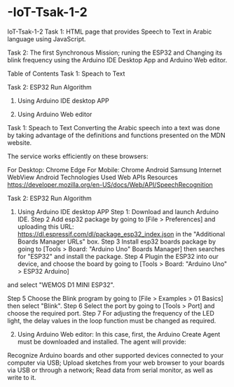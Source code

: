 # -IoT-Tsak-1-2
IoT-Tsak-1-2
Task 1: HTML page that provides Speech to Text in Arabic language using JavaScript.

Task 2: The first Synchronous Mission; runing the ESP32 and Changing its blink frequency using the Arduino IDE Desktop App and Arduino Web editor.

Table of Contents
Task 1: Speach to Text

Task 2: ESP32 Run Algorithm

1. Using Arduino IDE desktop APP

2. Using Arduino Web editor


Task 1: Speach to Text
Converting the Arabic speech into a text was done by taking advantage of the definitions and functions presented on the MDN website.

The service works efficiently on these browsers:

For Desktop:
Chrome
Edge
For Mobile:
Chrome Android
Samsung Internet
WebView Android
Technologies Used
Web APIs
Resources
https://developer.mozilla.org/en-US/docs/Web/API/SpeechRecognition

Task 2: ESP32 Run Algorithm

1. Using Arduino IDE desktop APP
Step 1:
Download and launch Arduino IDE.
Step 2
Add esp32 package by going to [File > Preferences] and uploading this URL: https://dl.espressif.com/dl/package_esp32_index.json in the "Additional Boards Manager URLs" box.
Step 3
Install esp32 boards package by going to [Tools > Board: "Arduino Uno" Boards Manager] then searches for "ESP32" and install the package.
Step 4
Plugin the ESP32 into our device, and choose the board by going to [Tools > Board: "Arduino Uno" > ESP32 Arduino]

and select "WEMOS D1 MINI ESP32".

Step 5
Choose the Blink program by going to [File > Examples > 01 Basics] then select "Blink".
Step 6
Select the port by going to [Tools > Port] and choose the required port.
Step 7
For adjusting the frequency of the LED light, the delay values in the loop function must be changed as required.

2. Using Arduino Web editor:
In this case, first, the Arduino Create Agent must be downloaded and installed. The agent will provide:

Recognize Arduino boards and other supported devices connected to your computer via USB;
Upload sketches from your web browser to your boards via USB or through a network;
Read data from serial monitor, as well as write to it.
